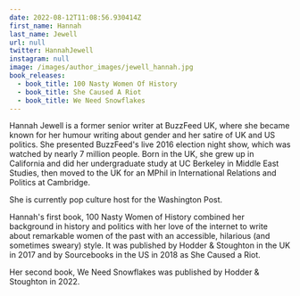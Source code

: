 ```yaml
---
date: 2022-08-12T11:08:56.930414Z
first_name: Hannah
last_name: Jewell
url: null
twitter: HannahJewell
instagram: null
image: /images/author_images/jewell_hannah.jpg
book_releases:
  - book_title: 100 Nasty Women Of History
  - book_title: She Caused A Riot
  - book_title: We Need Snowflakes
---
```

Hannah Jewell is a former senior writer at BuzzFeed UK, where she became known for her humour writing about gender and her satire of UK and US politics. She presented BuzzFeed's live 2016 election night show, which was watched by nearly 7 million people. Born in the UK, she grew up in California and did her undergraduate study at UC Berkeley in Middle East Studies, then moved to the UK for an MPhil in International Relations and Politics at Cambridge. 

She is currently pop culture host for the Washington Post.

Hannah's first book, 100 Nasty Women of History combined her background in history and politics with her love of the internet to write about remarkable women of the past with an accessible, hilarious (and sometimes sweary) style. It was published by Hodder & Stoughton in the UK in 2017 and by Sourcebooks in the US in 2018 as She Caused a Riot.

Her second book, We Need Snowflakes was published by Hodder & Stoughton in 2022.